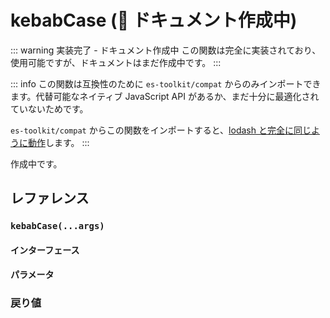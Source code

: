 # kebabCase (🚧 ドキュメント作成中)

::: warning 実装完了 - ドキュメント作成中
この関数は完全に実装されており、使用可能ですが、ドキュメントはまだ作成中です。
:::

::: info
この関数は互換性のために `es-toolkit/compat` からのみインポートできます。代替可能なネイティブ JavaScript API があるか、まだ十分に最適化されていないためです。

`es-toolkit/compat` からこの関数をインポートすると、[lodash と完全に同じように動作](../../../compatibility.md)します。
:::

作成中です。

## レファレンス

### `kebabCase(...args)`

#### インターフェース

#### パラメータ

### 戻り値